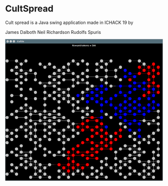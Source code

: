 # CultSpread

Cult spread is a Java swing application made in ICHACK 19 by

James Dalboth
Neil Richardson
Rudolfs Spuris

![](cultio2.png)
